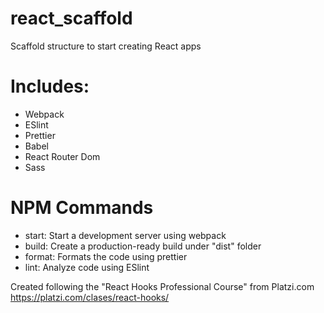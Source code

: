 # react_scaffold
Scaffold structure to start creating React apps

# Includes:
* Webpack
* ESlint
* Prettier
* Babel
* React Router Dom
* Sass

# NPM Commands
* start: Start a development server using webpack 
* build: Create a production-ready build under "dist" folder
* format: Formats the code using prettier
* lint: Analyze code using ESlint

Created following the "React Hooks Professional Course" from Platzi.com
https://platzi.com/clases/react-hooks/
